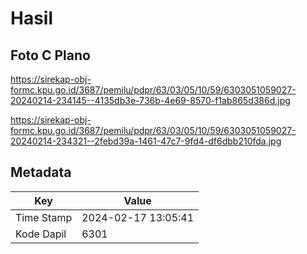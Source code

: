 # Hasil

## Foto C Plano

https://sirekap-obj-formc.kpu.go.id/3687/pemilu/pdpr/63/03/05/10/59/6303051059027-20240214-234145--4135db3e-736b-4e69-8570-f1ab865d386d.jpg

https://sirekap-obj-formc.kpu.go.id/3687/pemilu/pdpr/63/03/05/10/59/6303051059027-20240214-234321--2febd39a-1461-47c7-9fd4-df6dbb210fda.jpg


## Metadata

| Key        | Value               |
| ---------- | ------------------- |
| Time Stamp | 2024-02-17 13:05:41 |
| Kode Dapil | 6301                |



